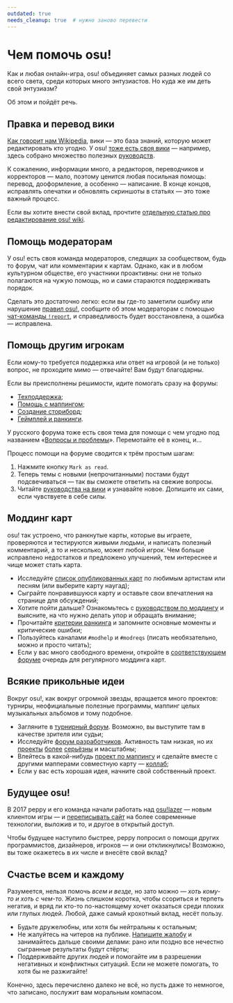 ```yaml
---
outdated: true
needs_cleanup: true  # нужно заново перевести
---
```


# Чем помочь osu!

Как и любая онлайн-игра, osu! объединяет самых разных людей со всего света, среди которых много энтузиастов.
Но куда же им деть свой энтузиазм?

Об этом и пойдёт речь.

## Правка и перевод вики

[Как говорит нам Wikipedia](https://ru.wikipedia.org/wiki/%D0%92%D0%B8%D0%BA%D0%B8), вики — это база знаний, которую может редактировать кто угодно.
У osu! [тоже есть своя вики](https://github.com/ppy/osu-wiki) — например, здесь собрано множество полезных [руководств](/wiki/Guides).

К сожалению, информации много, а редакторов, переводчиков и корректоров — мало, поэтому ценится любая посильная помощь: перевод, дооформление, а особенно — написание.
В конце концов, исправлять опечатки и обновлять скриншоты в статьях — это тоже важный процесс.

Если вы хотите внести свой вклад, прочтите [отдельную статью про редактирование osu! wiki](/wiki/osu!_wiki_Contribution_Guide).

## Помощь модераторам

У osu! есть своя команда модераторов, следящих за сообществом, будь то форум, чат или комментарии к картам.
Однако, как и в любом культурном обществе, его участники проактивны: они не только полагаются на чужую помощь, но и сами стараются поддерживать порядок.

Сделать это достаточно легко: если вы где-то заметили ошибку или нарушение [правил osu!](/wiki/Rules), сообщите об этом модераторам с помощью [чат-команды `!report`](/wiki/Reporting_Bad_Behaviour), и справедливость будет восстановлена, а ошибка — исправлена.

## Помощь другим игрокам

Если кому-то требуется поддержка или ответ на игровой (и не только) вопрос, не проходите мимо — отвечайте!
Вам будут благодарны.

Если вы преисполнены решимости, идите помогать сразу на форумы:

- [Техподдержка](https://osu.ppy.sh/community/forums/5);
- [Помощь с маппингом](https://osu.ppy.sh/community/forums/56);
- [Создание сториборд](https://osu.ppy.sh/community/forums/20);
- [Геймплей и ранкинги](https://osu.ppy.sh/community/forums/13).

У русского форума тоже есть своя тема для помощи с чем угодно под названием «[Вопросы и проблемы](https://osu.ppy.sh/community/forums/topics/9668)».
Перемотайте её в конец, и...

Процесс помощи на форуме сводится к трём простым шагам:

1. Нажмите кнопку `Mark as read`.
2. Теперь темы с новыми (непрочитанными) постами будут подсвечиваться — так вы сможете ответить на свежие вопросы.
3. Читайте [руководства на вики](/wiki/Guides) и узнавайте новое. Допишите их сами, если чувствуете в себе силы.

## Моддинг карт

osu! так устроено, что ранкнутые карты, которые вы играете, проверяются и тестируются живыми людьми, и написать полезный комментарий, а то и несколько, может любой игрок.
Чем больше исправлено недостатков и предложено улучшений, тем интереснее и чище может стать карта.

- Исследуйте [список опубликованных карт](https://osu.ppy.sh/beatmapsets?s=pending) по любимым артистам или песням (или выберите карту наугад);
- Сыграйте понравившуюся карту и оставьте свои впечатления на странице для обсуждений;
- Хотите пойти дальше? Ознакомьтесь с [руководством по моддингу](/wiki/Modding) и выясните, на что нужно делать упор и обращать внимание;
- Прочитайте [критерии ранкинга](/wiki/Ranking_Criteria) и запомните основные моменты и критические ошибки;
- Пользуйтесь каналами `#modhelp` и `#modreqs` (писать необязательно, можно и просто читать);
- Если у вас много свободного времени, откройте в [соответствующем форуме](https://osu.ppy.sh/community/forums/60) очередь для регулярного моддинга карт.

## Всякие прикольные идеи

Вокруг osu!, как вокруг огромной звезды, вращается много проектов: турниры, неофициальные полезные программы, маппинг целых музыкальных альбомов и тому подобное.

- Загляните в [турнирный форум](https://osu.ppy.sh/community/forums/55).
  Возможно, вы выступите там в качестве зрителя или судьи;
- Исследуйте [форум разработчиков](https://osu.ppy.sh/community/forums/2). Активность там низкая, но их [проекты](https://osu.ppy.sh/community/forums/topics/58855) [более](https://osu.ppy.sh/community/forums/topics/80027) [серьёзны](https://osu.ppy.sh/community/forums/topics/79354) и масштабны;
- Влейтесь в какой-нибудь [проект по маппингу](https://osu.ppy.sh/community/forums/53) и сделайте вместе с другими мапперами совместную карту — [коллаб](/wiki/Guides/Collab_Information);
- Если у вас есть хорошая идея, начните свой собственный проект.

## Будущее osu!

В 2017 peppy и его команда начали работать над [osu!lazer](https://github.com/ppy/osu) — новым клиентом игры — и [переписывать сайт](https://github.com/ppy/osu-web) на более современные технологии, выложив и то, и другое в открытый доступ.

Чтобы будущее наступило быстрее, peppy попросил о помощи других программистов, дизайнеров, игроков — и они откликнулись!
Возможно, вы тоже окажетесь в их числе и внесёте свой вклад?

## Счастье всем и каждому

Разумеется, нельзя помочь *всем и везде,* но зато можно — *хоть кому-то и хоть с чем-то.*
Жизнь слишком коротка, чтобы ссориться и терпеть негатив, и вряд ли кто-то по-настоящему хочет оказаться среди плохих или глупых людей.
Любой, даже самый крохотный вклад, несёт пользу.

- Будьте дружелюбны, или хотя бы нейтральны к остальным;
- Не жалуйтесь на читеров на публике.
  [Напишите жалобу](/wiki/Reporting_Bad_Behaviour/Handling_Foul_Play) и занимайтесь дальше своими делами: рано или поздно все нечестно сыгранные результаты будут стёрты;
- Поддерживайте других людей и помогайте им в разрешении негативных и конфликтных ситуаций.
  Если не можете помогать, то хотя бы не разжигайте!

Конечно, здесь перечислено далеко не всё, но пусть даже то немногое, что записано, послужит вам моральным компасом.

